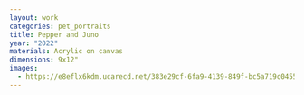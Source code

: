 ```yaml
---
layout: work
categories: pet_portraits
title: Pepper and Juno
year: "2022"
materials: Acrylic on canvas
dimensions: 9x12"
images:
  - https://e8eflx6kdm.ucarecd.net/383e29cf-6fa9-4139-849f-bc5a719c0455/-/resize/2400/-/quality/lightest/-/format/auto/
---
```


